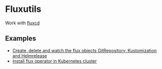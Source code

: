 # Fluxutils

Work with [fluxcd](https://fluxcd.io)

## Examples

* [Create, delete and watch the flux objects GitRepository, Kustomization and Helmrelease](Example_HandleFluxResources_test.go)
* [Install flux operator in Kubernetes cluster](Example_InstallFluxOperator_test.go)